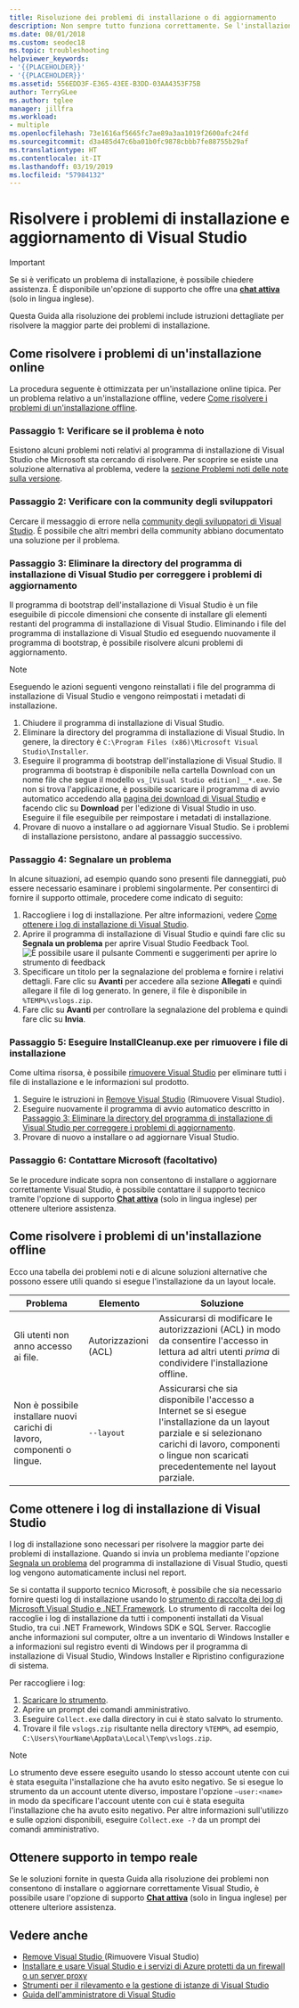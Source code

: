 ```yaml
---
title: Risoluzione dei problemi di installazione o di aggiornamento
description: Non sempre tutto funziona correttamente. Se l'installazione o l'aggiornamento di Visual Studio ha esito negativo, questa pagina può risultare utile.
ms.date: 08/01/2018
ms.custom: seodec18
ms.topic: troubleshooting
helpviewer_keywords:
- '{{PLACEHOLDER}}'
- '{{PLACEHOLDER}}'
ms.assetid: 556EDD3F-E365-43EE-B3DD-03AA4353F75B
author: TerryGLee
ms.author: tglee
manager: jillfra
ms.workload:
- multiple
ms.openlocfilehash: 73e1616af5665fc7ae89a3aa1019f2600afc24fd
ms.sourcegitcommit: d3a485d47c6ba01b0fc9878cbbb7fe88755b29af
ms.translationtype: HT
ms.contentlocale: it-IT
ms.lasthandoff: 03/19/2019
ms.locfileid: "57984132"
---
```

# <a name="troubleshoot-visual-studio-installation-and-upgrade-issues"></a>Risolvere i problemi di installazione e aggiornamento di Visual Studio

> [!IMPORTANT]
> Se si è verificato un problema di installazione, è possibile chiedere assistenza. È disponibile un'opzione di supporto che offre una [**chat attiva**](https://visualstudio.microsoft.com/vs/support/#talktous) (solo in lingua inglese).

Questa Guida alla risoluzione dei problemi include istruzioni dettagliate per risolvere la maggior parte dei problemi di installazione.

## <a name="how-to-troubleshoot-an-online-installation"></a>Come risolvere i problemi di un'installazione online

La procedura seguente è ottimizzata per un'installazione online tipica. Per un problema relativo a un'installazione offline, vedere [Come risolvere i problemi di un'installazione offline](#how-to-troubleshoot-an-offline-installation).

### <a name="step-1---check-whether-this-problem-is-a-known-issue"></a>Passaggio 1: Verificare se il problema è noto

Esistono alcuni problemi noti relativi al programma di installazione di Visual Studio che Microsoft sta cercando di risolvere. Per scoprire se esiste una soluzione alternativa al problema, vedere la [sezione Problemi noti delle note sulla versione](/visualstudio/releasenotes/vs2017-relnotes#-known-issues).

### <a name="step-2---check-with-the-developer-community"></a>Passaggio 2: Verificare con la community degli sviluppatori

Cercare il messaggio di errore nella [community degli sviluppatori di Visual Studio](https://developercommunity.visualstudio.com/spaces/8/index.html). È possibile che altri membri della community abbiano documentato una soluzione per il problema.

### <a name="step-3---delete-the-visual-studio-installer-directory-to-fix-upgrade-problems"></a>Passaggio 3: Eliminare la directory del programma di installazione di Visual Studio per correggere i problemi di aggiornamento

Il programma di bootstrap dell'installazione di Visual Studio è un file eseguibile di piccole dimensioni che consente di installare gli elementi restanti del programma di installazione di Visual Studio. Eliminando i file del programma di installazione di Visual Studio ed eseguendo nuovamente il programma di bootstrap, è possibile risolvere alcuni problemi di aggiornamento.

> [!NOTE]
> Eseguendo le azioni seguenti vengono reinstallati i file del programma di installazione di Visual Studio e vengono reimpostati i metadati di installazione.

1. Chiudere il programma di installazione di Visual Studio.
2. Eliminare la directory del programma di installazione di Visual Studio. In genere, la directory è `C:\Program Files (x86)\Microsoft Visual Studio\Installer`.
3. Eseguire il programma di bootstrap dell'installazione di Visual Studio. Il programma di bootstrap è disponibile nella cartella Download con un nome file che segue il modello `vs_[Visual Studio edition]__*.exe`. Se non si trova l'applicazione, è possibile scaricare il programma di avvio automatico accedendo alla [pagina dei download di Visual Studio](https://visualstudio.microsoft.com/downloads/?utm_medium=microsoft&utm_source=docs.microsoft.com&utm_campaign=inline+link&utm_content=download+vs2017) e facendo clic su **Download** per l'edizione di Visual Studio in uso. Eseguire il file eseguibile per reimpostare i metadati di installazione.
4. Provare di nuovo a installare o ad aggiornare Visual Studio. Se i problemi di installazione persistono, andare al passaggio successivo.

### <a name="step-4---report-a-problem"></a>Passaggio 4: Segnalare un problema

In alcune situazioni, ad esempio quando sono presenti file danneggiati, può essere necessario esaminare i problemi singolarmente. Per consentirci di fornire il supporto ottimale, procedere come indicato di seguito:

1. Raccogliere i log di installazione. Per altre informazioni, vedere [Come ottenere i log di installazione di Visual Studio](#how-to-get-visual-studio-installation-logs).
2. Aprire il programma di installazione di Visual Studio e quindi fare clic su **Segnala un problema** per aprire Visual Studio Feedback Tool.
![È possibile usare il pulsante Commenti e suggerimenti per aprire lo strumento di feedback](media/report-a-problem.png)
3. Specificare un titolo per la segnalazione del problema e fornire i relativi dettagli. Fare clic su **Avanti** per accedere alla sezione **Allegati** e quindi allegare il file di log generato. In genere, il file è disponibile in `%TEMP%\vslogs.zip`.
4. Fare clic su **Avanti** per controllare la segnalazione del problema e quindi fare clic su **Invia**.

### <a name="step-5---run-installcleanupexe-to-remove-installation-files"></a>Passaggio 5: Eseguire InstallCleanup.exe per rimuovere i file di installazione

Come ultima risorsa, è possibile [rimuovere Visual Studio](remove-visual-studio.md) per eliminare tutti i file di installazione e le informazioni sul prodotto.

1. Seguire le istruzioni in [Remove Visual Studio](remove-visual-studio.md) (Rimuovere Visual Studio).
2. Eseguire nuovamente il programma di avvio automatico descritto in [Passaggio 3: Eliminare la directory del programma di installazione di Visual Studio per correggere i problemi di aggiornamento](#step-3---delete-the-visual-studio-installer-directory-to-fix-upgrade-problems).
3. Provare di nuovo a installare o ad aggiornare Visual Studio.

### <a name="step-6---contact-us-optional"></a>Passaggio 6: Contattare Microsoft (facoltativo)

Se le procedure indicate sopra non consentono di installare o aggiornare correttamente Visual Studio, è possibile contattare il supporto tecnico tramite l'opzione di supporto [**Chat attiva**](https://visualstudio.microsoft.com/vs/support/#talktous) (solo in lingua inglese) per ottenere ulteriore assistenza.

## <a name="how-to-troubleshoot-an-offline-installation"></a>Come risolvere i problemi di un'installazione offline

Ecco una tabella dei problemi noti e di alcune soluzioni alternative che possono essere utili quando si esegue l'installazione da un layout locale.

| Problema       | Elemento                   | Soluzione |
| ----------- | ---------------------- | -------- |
| Gli utenti non anno accesso ai file. | Autorizzazioni (ACL) | Assicurarsi di modificare le autorizzazioni (ACL) in modo da consentire l'accesso in lettura ad altri utenti *prima* di condividere l'installazione offline. |
| Non è possibile installare nuovi carichi di lavoro, componenti o lingue.  | `--layout`  | Assicurarsi che sia disponibile l'accesso a Internet se si esegue l'installazione da un layout parziale e si selezionano carichi di lavoro, componenti o lingue non scaricati precedentemente nel layout parziale. |

## <a name="how-to-get-visual-studio-installation-logs"></a>Come ottenere i log di installazione di Visual Studio

I log di installazione sono necessari per risolvere la maggior parte dei problemi di installazione. Quando si invia un problema mediante l'opzione [Segnala un problema](../ide/how-to-report-a-problem-with-visual-studio.md) del programma di installazione di Visual Studio, questi log vengono automaticamente inclusi nel report.

Se si contatta il supporto tecnico Microsoft, è possibile che sia necessario fornire questi log di installazione usando lo [strumento di raccolta dei log di Microsoft Visual Studio e .NET Framework](https://aka.ms/vscollect). Lo strumento di raccolta dei log raccoglie i log di installazione da tutti i componenti installati da Visual Studio, tra cui .NET Framework, Windows SDK e SQL Server. Raccoglie anche informazioni sul computer, oltre a un inventario di Windows Installer e a informazioni sul registro eventi di Windows per il programma di installazione di Visual Studio, Windows Installer e Ripristino configurazione di sistema.

Per raccogliere i log:

1. [Scaricare lo strumento](https://aka.ms/vscollect).
2. Aprire un prompt dei comandi amministrativo.
3. Eseguire `Collect.exe` dalla directory in cui è stato salvato lo strumento.
4. Trovare il file `vslogs.zip` risultante nella directory `%TEMP%`, ad esempio, `C:\Users\YourName\AppData\Local\Temp\vslogs.zip`.

> [!NOTE]
> Lo strumento deve essere eseguito usando lo stesso account utente con cui è stata eseguita l'installazione che ha avuto esito negativo. Se si esegue lo strumento da un account utente diverso, impostare l'opzione `–user:<name>` in modo da specificare l'account utente con cui è stata eseguita l'installazione che ha avuto esito negativo. Per altre informazioni sull'utilizzo e sulle opzioni disponibili, eseguire `Collect.exe -?` da un prompt dei comandi amministrativo.

## <a name="get-live-help"></a>Ottenere supporto in tempo reale

Se le soluzioni fornite in questa Guida alla risoluzione dei problemi non consentono di installare o aggiornare correttamente Visual Studio, è possibile usare l'opzione di supporto [**Chat attiva**](https://visualstudio.microsoft.com/vs/support/#talktous) (solo in lingua inglese) per ottenere ulteriore assistenza.

## <a name="see-also"></a>Vedere anche

* [Remove Visual Studio ](remove-visual-studio.md) (Rimuovere Visual Studio)
* [Installare e usare Visual Studio e i servizi di Azure protetti da un firewall o un server proxy](install-and-use-visual-studio-behind-a-firewall-or-proxy-server.md)
* [Strumenti per il rilevamento e la gestione di istanze di Visual Studio](tools-for-managing-visual-studio-instances.md)
* [Guida dell'amministratore di Visual Studio](visual-studio-administrator-guide.md)
